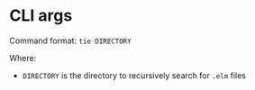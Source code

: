 # CLI args
Command format: `tie DIRECTORY`

Where:
* `DIRECTORY` is the directory to recursively search for `.elm` files